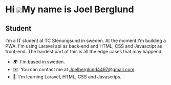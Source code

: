 # Hi ![](https://user-images.githubusercontent.com/18350557/176309783-0785949b-9127-417c-8b55-ab5a4333674e.gif)My name is Joel Berglund
## Student

I'm a IT student at TC Stenungsund in sweden. At the moment I'm building a PWA. I'm using Laravel api as back-end and HTML, CSS and Javasctipt as front-end.
The hardest part of this is all the edge cases that may happend. 

* 🌍  I'm based in sweden.
*  ✉️  You can contact me at [Joelberglund4497@gmail.com](mailto:Joelberglund4497@gmail.com).
*  🧠  I'm learning Laravel, HTML, CSS and Javascrips.
